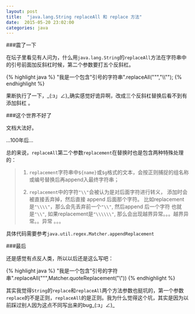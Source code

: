 ```yaml
---
layout: post
title:  "java.lang.String replaceAll 和 replace 方法"
date:  2015-05-20 23:02:00
categories: java
---
```


###震了一下


在坛子里看见有人问为，什么用`java.lang.String`的`replaceAll`方法在字符串中的引号前面加反斜杠时候，第二个参数要打五个反斜杠。

{% highlight java %}
"我是一个包含\"引号的字符串".replaceAll("\"","\\\\\"");
{% endhighlight %}

果断执行了一下，\_(:з」∠)\_确实感觉好诡异啊，改成三个反斜杠替换后看不到有添加斜杠 。


###这个世界不好了


文档大法好。


...100年后...


总的来说，`replaceAll`第二个参数`replacement`在替换时也是包含两种特殊处理的：

>1. `replacement`字符串中`${name}`或`$g`格式的文本，会按正则捕捉的组名称或编号替换后再append入最终字符串；
>
>2. `replacement`中的字符`"\\"`会被认为是对后面字符进行转义， 添加时会被直接丢弃掉，然后直接 append 后面那个字符。 比如replacement是`"\\\\"`，那么会先丢弃前一个`"\\"`, 然后append 后一个字符 也就是`"\\"`, 如果replacement是`"\\\\\\"`, 那么会出现越界异常。。。越界异常。。异常 。。。

具体代码需要参考`java.util.regex.Matcher.appendReplacement`


###最后


还是感觉有点反人类，所以以后还是这么写吧：

{% highlight java %}
"我是一个包含\"引号的字符串".replaceAll("\"",Matcher.quoteReplacement("\\\"))
{% endhighlight %}

其实我觉得`String`的`replace`和`replaceAll`两个方法参数也挺坑的，第一个参数`replace`的不是正则，`replaceAll`的是正则。我为什么觉得这个坑，其实是因为以前踩过别人因为这点不同写出来的bug\_(:з」∠)\_



